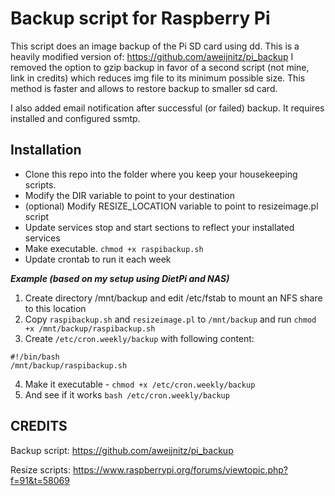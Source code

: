 # Backup script for Raspberry Pi
This script does an image backup of the Pi SD card using dd. This is a heavily modified version of: https://github.com/aweijnitz/pi_backup I removed the option to gzip backup in favor of a second script (not mine, link in credits) which reduces img file to its minimum possible size. This method is faster and allows to restore backup to smaller sd card.

I also added email notification after successful (or failed) backup. It requires installed and configured ssmtp.

## Installation
- Clone this repo into the folder where you keep your housekeeping scripts.
- Modify the DIR variable to point to your destination
- (optional) Modify RESIZE_LOCATION variable to point to resizeimage.pl script
- Update services stop and start sections to reflect your installated services
- Make executable. ```chmod +x raspibackup.sh```
- Update crontab to run it each week

___Example (based on my setup using DietPi and NAS)___

1. Create directory /mnt/backup and edit /etc/fstab to mount an NFS share to this location
2. Copy ```raspibackup.sh``` and ```resizeimage.pl``` to ```/mnt/backup``` and run ```chmod +x /mnt/backup/raspibackup.sh```
3. Create ```/etc/cron.weekly/backup``` with following content:
```
#!/bin/bash
/mnt/backup/raspibackup.sh
```
4. Make it executable - ```chmod +x /etc/cron.weekly/backup```
5. And see if it works ```bash /etc/cron.weekly/backup```


## CREDITS
Backup script:
   https://github.com/aweijnitz/pi_backup
   
Resize scripts:
  https://www.raspberrypi.org/forums/viewtopic.php?f=91&t=58069
